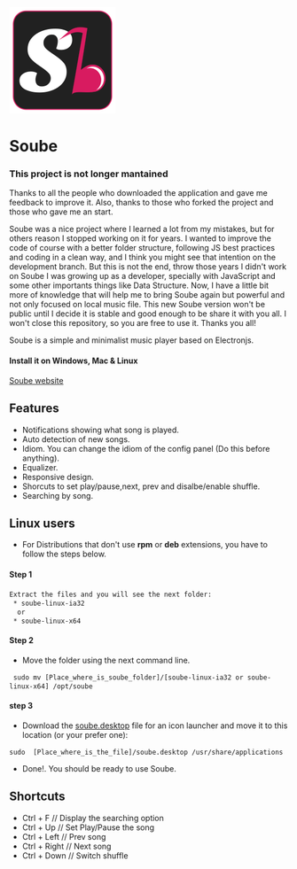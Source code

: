 ![Soube](app/assets/img/icon@1.8x.png)

# Soube

### This project is not longer mantained

Thanks to all the people who downloaded the application and gave me feedback to improve it. Also, thanks to those who forked the project and those who gave me an start.

Soube was a nice project where I learned a lot from my mistakes, but for others reason I stopped working on it for years. I wanted to improve the code of course with a better folder structure, following JS best practices and coding in a clean way, and I think you might see that intention on the development branch. But this is not the end, throw those years I didn't work on Soube I was growing up as a developer, specially with JavaScript and some other importants things like Data Structure. Now, I have a little bit more of knowledge that will help me to bring Soube again but powerful and not only focused on local music file. This new Soube version won't be public until I decide it is stable and good enough to be share it with you all. I won't close this repository, so you are free to use it. Thanks you all!

Soube is a simple and minimalist music player based on Electronjs.

#### Install it on Windows, Mac & Linux

[Soube website](http://soube.diegomolina.cl)

## Features
 * Notifications showing what song is played.
 * Auto detection of new songs.
 * Idiom. You can change the idiom of the config panel (Do this before anything).
 * Equalizer.
 * Responsive design.
 * Shorcuts to set play/pause,next, prev and disalbe/enable shuffle.
 * Searching by song.

## Linux users
 * For Distributions that don't use **rpm** or **deb** extensions, you have to follow the steps below.

#### Step 1

 ```
 Extract the files and you will see the next folder:
  * soube-linux-ia32
   or
  * soube-linux-x64
 ```

#### Step 2
 * Move the folder using the next command line.

 ```
  sudo mv [Place_where_is_soube_folder]/[soube-linux-ia32 or soube-linux-x64] /opt/soube
 ```

#### step 3 
 * Download the [soube.desktop](https://github.com/DracotMolver/Soube/blob/master/soube.desktop) file for an icon launcher and move it to this location (or your prefer one):

 ```
 sudo  [Place_where_is_the_file]/soube.desktop /usr/share/applications
 
 ```

 * Done!. You should be ready to use Soube.

## Shortcuts

 * Ctrl + F      // Display the searching option
 * Ctrl + Up     // Set Play/Pause the song
 * Ctrl + Left   // Prev song
 * Ctrl + Right  // Next song
 * Ctrl + Down   // Switch shuffle
